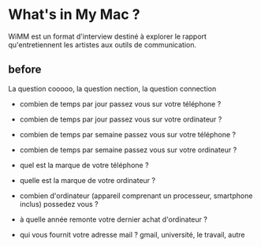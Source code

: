 # What's in My Mac ?

WiMM est un format d'interview destiné à explorer le rapport qu'entretiennent les artistes aux outils de communication.

## before

La question cooooo, la question nection, 
la question connection

* combien de temps par jour passez vous sur votre téléphone ?
* combien de temps par jour passez vous sur votre ordinateur ?

* combien de temps par semaine passez vous sur votre téléphone ?
* combien de temps par semaine passez vous sur votre ordinateur ?

* quel est la marque de votre téléphone ?
* quelle est la marque de votre ordinateur ?

* combien d'ordinateur (appareil comprenant un processeur, smartphone inclus) possedez vous ?

* à quelle année remonte votre dernier achat d'ordinateur ?

* qui vous fournit votre adresse mail ?
gmail, université, le travail, autre


